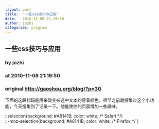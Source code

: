 ```yaml
---
layout: post
title:  "一些css技巧与应用"
date:   2010-11-08 21:19:50
author: jozhi
categories: program
---
```


## 一些css技巧与应用
### by jozhi
### at 2010-11-08 21:19:50
### original <http://gaoshou.org/blog/?p=30>

<p>下面的这段代码是用来改变被选中文本的背景颜色，很早之前就搜集过这个小功能，今天搜集到了记录一下。他能使你的页面增加一些趣味。</p>

<p>::selection{background: #A8141B; color: white; /* Safari */}<br>
::-moz-selection{background: #A8141B; color: white; /* Firefox */ }</p>